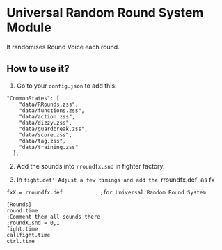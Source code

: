 # Universal Random Round System Module

It randomises Round Voice each round.

## How to use it?

1. Go to your `config.json` to add this: 
```
"CommonStates": [
    "data/RRounds.zss",
    "data/functions.zss",
    "data/action.zss",
    "data/dizzy.zss",
    "data/guardbreak.zss",
    "data/score.zss",
    "data/tag.zss",
    "data/training.zss"
  ],
```
2. Add the sounds into  `rroundfx.snd` in fighter factory.

3. In `fight.def' Adjust a few timings and add the `rroundfx.def` as fx


```[Files]
fxX = rroundfx.def            ;for Universal Random Round System
```

```
[Rounds] 
round.time 
;Comment them all sounds there 
;roundX.snd = 0,1
fight.time
callfight.time
ctrl.time
```


